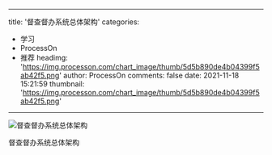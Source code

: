 
---
title: '督查督办系统总体架构'
categories: 
 - 学习
 - ProcessOn
 - 推荐
headimg: 'https://img.processon.com/chart_image/thumb/5d5b890de4b04399f5ab42f5.png'
author: ProcessOn
comments: false
date: 2021-11-18 15:21:59
thumbnail: 'https://img.processon.com/chart_image/thumb/5d5b890de4b04399f5ab42f5.png'
---

<div>   
<img class="thumb" alt="督查督办系统总体架构" src="https://img.processon.com/chart_image/thumb/5d5b890de4b04399f5ab42f5.png" referrerpolicy="no-referrer">
<p>督查督办系统总体架构</p>  
</div>
            